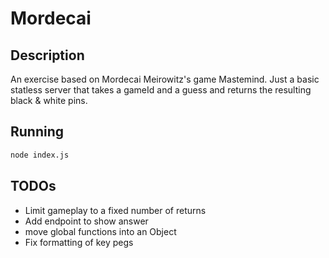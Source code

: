 # Mordecai

## Description
An exercise based on Mordecai Meirowitz's game Mastemind. Just a basic statless server that takes a gameId and a guess and returns the resulting black & white pins.

## Running
```bash
node index.js
```

## TODOs
* Limit gameplay to a fixed number of returns
* Add endpoint to show answer
* move global functions into an Object
* Fix formatting of key pegs
